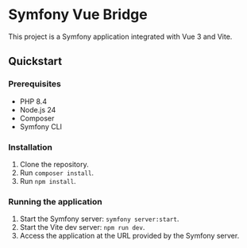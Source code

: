 # Symfony Vue Bridge

This project is a Symfony application integrated with Vue 3 and Vite.

## Quickstart

### Prerequisites

- PHP 8.4
- Node.js 24
- Composer
- Symfony CLI

### Installation

1. Clone the repository.
2. Run `composer install`.
3. Run `npm install`.

### Running the application

1. Start the Symfony server: `symfony server:start`.
2. Start the Vite dev server: `npm run dev`.
3. Access the application at the URL provided by the Symfony server.
